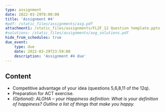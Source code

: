 ```yaml
---
type: assignment
date: 2022-03-29T8:00:00
title: 'Assignment #4'
#pdf: /static_files/assignments/asg.pdf
attachment1: /static_files/assignments/FL2F_12 Question template.pptx
#solutions: /static_files/assignments/asg_solutions.pdf
hide_from_schedules: true
due_event: 
    type: due
    date: 2022-03-29T23:59:00
    description: 'Assignment #4 due'
---
```

## Content
- Competitive advantage of your idea (questions 5,6,8,11 of the 12q).
- Preparation for ACT exercise. 
- *(Optional):   ALOHA 	– your Happiness definition:
                 What is your definition of happiness?
                 Outline a list of things that make you happy.*



